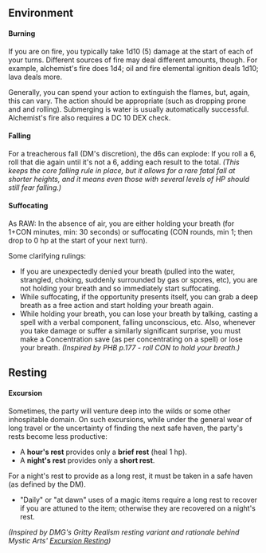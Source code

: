 
<!--
## Movement
#### Travel Pace

| Pace   | Base | Perception   | Stealth      |
| ------ | ---- | ------------ | ------------ |
| Fast   | 40'  | Disadvantage | none         |
| Normal | 30'  | Normal       | Disadvantage |
| Slow   | 20'  | Advantage    | Normal       |

Remember that adv/disadv means +5/-5 to passive Perception.

*(Updated from 2024, except no Stealth at Fast and Survival effect covered below instead)*

#### Activities while Traveling

If you are traveling at a normal or slower pace, you can take disadvantage on Perception to perform an extra task, such as track, forage, navigate, draw a map, etc.  At a fast pace, you're also at disadvantage to any task rolls.
-->
## Environment

<!--2024's Dehydration / Malnutrition rules kept the same requirements as PHB + DMG p.111, but tweaked the rules on how you gain exhaustion levels.  The change is not really any clearer IMO.-->

#### Burning
If you are on fire, you typically take 1d10 (5) damage at the start of each of your turns.  Different sources of fire may deal different amounts, though.  For example, alchemist's fire does 1d4; oil and fire elemental ignition deals 1d10; lava deals more.

Generally, you can spend your action to extinguish the flames, but, again, this can vary. The action should be appropriate (such as dropping prone and and rolling). Submerging is water is usually automatically successful. Alchemist's fire also requires a DC 10 DEX check.  <!--2024 does 1d4 per round until you drop and roll as an action-->

#### Falling

For a treacherous fall (DM's discretion), the d6s can explode: If you roll a 6, roll that die again until it's not a 6, adding each result to the total. *(This keeps the core falling rule in place, but it allows for a rare fatal fall at shorter heights, and it means even those with several levels of HP should still fear falling.)*

#### Suffocating

As RAW: In the absence of air, you are either holding your breath (for 1+CON minutes, min: 30 seconds) or suffocating (CON rounds, min 1; then drop to 0 hp at the start of your next turn).  <!-- 2024 uses Exhaustion each round instead of CON rounds + 0 hp -->

Some clarifying rulings:

+ If you are unexpectedly denied your breath (pulled into the water, strangled, choking, suddenly surrounded by gas or spores, etc), you are not holding your breath and so immediately start suffocating. <!-- Depending on the situation, you may get a DC 10 CON save to grab a breath as a reaction. -->
+ While suffocating, if the opportunity presents itself, you can grab a deep breath as a free action and start holding your breath again.
+ While holding your breath, you can lose your breath by talking, casting a spell with a verbal component, falling unconscious, etc.  Also, whenever you take damage or suffer a similarly significant surprise, you must make a Concentration save (as per concentrating on a spell) or lose your breath.  *(Inspired by PHB p.177 - roll CON to hold your breath.)*

## Resting

#### Excursion

Sometimes, the party will venture deep into the wilds or some other inhospitable domain. On such excursions, while under the general wear of long travel or the uncertainty of finding the next safe haven, the party's rests become less productive:

- A **hour's rest** provides only a **brief rest** (heal 1 hp).
- A **night's rest** provides only a **short rest**.

For a night's rest to provide as a long rest, it must be taken in a safe haven (as defined by the DM).  

+ "Daily" or "at dawn" uses of a magic items require a long rest to recover if you are attuned to the item; otherwise they are recovered on a night's rest. 

*(Inspired by DMG's Gritty Realism resting variant and rationale behind Mystic Arts' [Excursion Resting](https://www.youtube.com/watch?v=VxVEF4EkJkY))*
